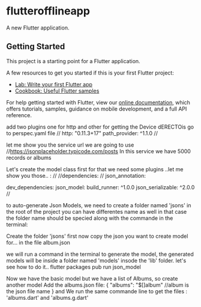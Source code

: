 # flutterofflineapp

A new Flutter application.

## Getting Started

This project is a starting point for a Flutter application.

A few resources to get you started if this is your first Flutter project:

- [Lab: Write your first Flutter app](https://flutter.dev/docs/get-started/codelab)
- [Cookbook: Useful Flutter samples](https://flutter.dev/docs/cookbook)

For help getting started with Flutter, view our
[online documentation](https://flutter.dev/docs), which offers tutorials,
samples, guidance on mobile development, and a full API reference.


add two plugins
one for http and other for getting the Device dERECTOis
go to perspec.yaml file
//
http: "0.11.3+17"
path_provider: ^1.1.0
//

let me show you the service url we are going to use
//https://jsonplaceholder.typicode.com/posts
In this service we have 5000 records or albums

Let's create the model class first
for that we need some plugins ..let me show you those.. :
//
//dependencies:
//  json_annotation:

 dev_dependencies:
    json_model:
    build_runner: ^1.0.0
    json_serializable: ^2.0.0
//

to auto-generate Json Models, we need to create a folder named 'jsons' in the root of the project
you can have differentes name as well in that case the folder name should be specied along with the commande in the terminal:

Create the folder 'jsons' first
now copy the json you want to create model for... in the file album.json

we will run a command in the terminal to generate the model,
the generated models will be inside a folder named 'models' insode the 'lib' folder.
let's see how to do it..
flutter packages pub run json_model


Now we have the basic model
but we have a list of Albums, so create another model
Add the albums.json file:
{
  "albums": "$[]album"  //album is the json file name
}
and We run the same commande line to get the files : 'albums.dart' and 'albums.g.dart'





